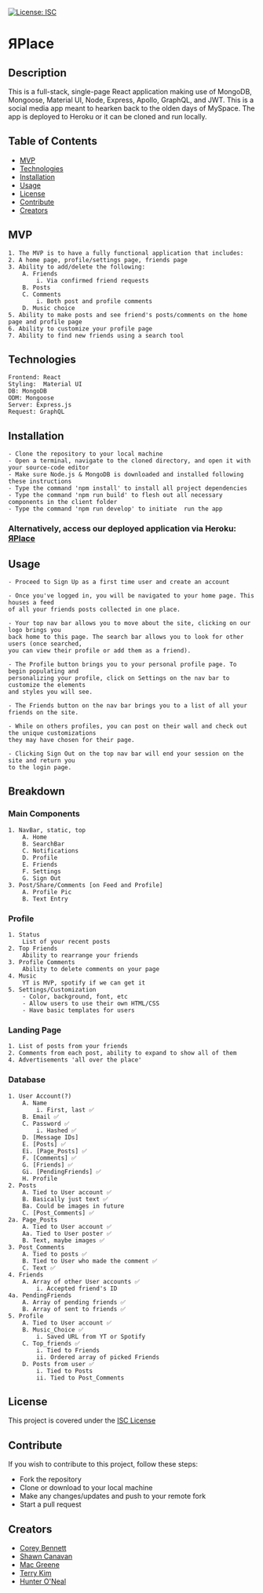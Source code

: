 [![License: ISC](https://img.shields.io/badge/License-ISC-blue.svg)](https://opensource.org/licenses/ISC)

# ЯPlace

## Description

This is a full-stack, single-page React application making use of MongoDB, Mongoose, Material UI, Node, Express, Apollo, GraphQL, and JWT. This is a social media app meant to hearken back to the olden days of MySpace. The app is deployed to Heroku or it can be cloned and run locally.

## Table of Contents

* [MVP](#mvp)
* [Technologies](#technologies)
* [Installation](#installation)
* [Usage](#usage)
* [License](#license)
* [Contribute](#contribute)
* [Creators](#creators)

## MVP

    1. The MVP is to have a fully functional application that includes:
    2. A home page, profile/settings page, friends page
    3. Ability to add/delete the following:
        A. Friends
            i. Via confirmed friend requests
        B. Posts
        C. Comments
            i. Both post and profile comments
        D. Music choice
    5. Ability to make posts and see friend's posts/comments on the home page and profile page
    6. Ability to customize your profile page
    7. Ability to find new friends using a search tool

## Technologies

    Frontend: React
    Styling:  Material UI
    DB: MongoDB
    ODM: Mongoose
    Server: Express.js
    Request: GraphQL

## Installation

    - Clone the repository to your local machine
    - Open a terminal, navigate to the cloned directory, and open it with your source-code editor
    - Make sure Node.js & MongoDB is downloaded and installed following these instructions
    - Type the command 'npm install' to install all project dependencies
    - Type the command 'npm run build' to flesh out all necessary components in the client folder
    - Type the command 'npm run develop' to initiate  run the app
### Alternatively, access our deployed application via Heroku: [ЯPlace](https://rplace1.herokuapp.com/)

## Usage

    - Proceed to Sign Up as a first time user and create an account

    - Once you've logged in, you will be navigated to your home page. This houses a feed
    of all your friends posts collected in one place.

    - Your top nav bar allows you to move about the site, clicking on our logo brings you
    back home to this page. The search bar allows you to look for other users (once searched,
    you can view their profile or add them as a friend).

    - The Profile button brings you to your personal profile page. To begin populating and
    personalizing your profile, click on Settings on the nav bar to customize the elements
    and styles you will see.

    - The Friends button on the nav bar brings you to a list of all your friends on the site.

    - While on others profiles, you can post on their wall and check out the unique customizations
    they may have chosen for their page.

    - Clicking Sign Out on the top nav bar will end your session on the site and return you
    to the login page.

## Breakdown

### Main Components

    1. NavBar, static, top
        A. Home
        B. SearchBar
        C. Notifications
        D. Profile
        E. Friends
        F. Settings
        G. Sign Out
    3. Post/Share/Comments [on Feed and Profile]
        A. Profile Pic
        B. Text Entry

### Profile
    1. Status
        List of your recent posts
    2. Top Friends
        Ability to rearrange your friends
    3. Profile Comments
        Ability to delete comments on your page
    4. Music
        YT is MVP, spotify if we can get it
    5. Settings/Customization
        - Color, background, font, etc
        - Allow users to use their own HTML/CSS
        - Have basic templates for users

### Landing Page

    1. List of posts from your friends
    2. Comments from each post, ability to expand to show all of them
    4. Advertisements 'all over the place'

### Database

    1. User Account(?)
        A. Name
            i. First, last ✅
        B. Email ✅
        C. Password ✅
            i. Hashed ✅
        D. [Message IDs]
        E. [Posts] ✅
        Ei. [Page_Posts] ✅
        F. [Comments] ✅
        G. [Friends] ✅
        Gi. [PendingFriends] ✅
        H. Profile
    2. Posts
        A. Tied to User account ✅
        B. Basically just text ✅
        Ba. Could be images in future
        C. [Post_Comments] ✅
    2a. Page_Posts
        A. Tied to User account ✅
        Aa. Tied to User poster ✅
        B. Text, maybe images ✅
    3. Post_Comments
        A. Tied to posts ✅
        B. Tied to User who made the comment ✅
        C. Text ✅
    4. Friends
        A. Array of other User accounts ✅
            i. Accepted friend's ID
    4a. PendingFriends
        A. Array of pending friends ✅
        B. Array of sent to friends ✅
    5. Profile
        A. Tied to User account ✅
        B. Music_Choice ✅
            i. Saved URL from YT or Spotify
        C. Top_friends ✅
            i. Tied to Friends
            ii. Ordered array of picked Friends
        D. Posts from user ✅
            i. Tied to Posts
            ii. Tied to Post_Comments

## License

This project is covered under the [ISC License](https://opensource.org/licenses/ISC)

## Contribute

If you wish to contribute to this project, follow these steps:

- Fork the repository
- Clone or download to your local machine
- Make any changes/updates and push to your remote fork
- Start a pull request

## Creators

* [Corey Bennett](https://github.com/CWheelsRun)
* [Shawn Canavan](https://github.com/shawnbandy)
* [Mac Greene](https://github.com/macgreene14)
* [Terry Kim](https://github.com/TeryKing)
* [Hunter O'Neal](https://github.com/HellaHunter)